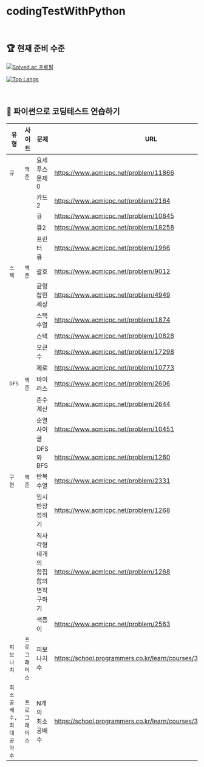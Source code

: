 # codingTestWithPython

<br/>

## 🏆 현재 준비 수준

[![Solved.ac
프로필](http://mazassumnida.wtf/api/v2/generate_badge?boj=bona366)](https://solved.ac/profile/bona366)

[![Top Langs](https://github-readme-stats.vercel.app/api/top-langs/?username=hee2425&layout=compact)](https://github.com/hee2425/github-readme-stats)

<br/>

## 💪 파이썬으로 코딩테스트 연습하기

| 유형                    | 사이트         | 문제             | URL                                                             | 난이도 |
| ----------------------- | -------------- | ---------------- | --------------------------------------------------------------- | ------ |
| `큐`                    | `백준`         | 요세푸스 문제 0  | https://www.acmicpc.net/problem/11866                           | 🌑     |
|                         |                | 카드2            | https://www.acmicpc.net/problem/2164                            | 🌑     |
|                         |                | 큐               | https://www.acmicpc.net/problem/10845                           | 🌑     |
|                         |                | 큐2              | https://www.acmicpc.net/problem/18258                           | 🌑     |
|                         |                | 프린터 큐        | https://www.acmicpc.net/problem/1966                            | 🌑     |
| `스택`                  | `백준`         | 괄호             | https://www.acmicpc.net/problem/9012                            | 🌑     |
|                         |                | 균형잡힌 세상    | https://www.acmicpc.net/problem/4949                            | 🌑     |
|                         |                | 스택 수열        | https://www.acmicpc.net/problem/1874                            | 🌑     |
|                         |                | 스택             | https://www.acmicpc.net/problem/10828                           | 🌑     |
|                         |                | 오큰수           | https://www.acmicpc.net/problem/17298                           | 🌑     |
|                         |                | 제로             | https://www.acmicpc.net/problem/10773                           | 🌑     |
| `DFS`                   | `백준`         | 바이러스         | https://www.acmicpc.net/problem/2606                            | 🌗     |
|                         |                | 촌수계산         | https://www.acmicpc.net/problem/2644                            | 🌗     |
|                         |                | 순열사이클       | https://www.acmicpc.net/problem/10451                           | 🌕     |
|                         |                | DFS와 BFS        | https://www.acmicpc.net/problem/1260                            | 🌕     |
| `구현`                  | `백준`         | 반복수열         | https://www.acmicpc.net/problem/2331                            | 🌕     |
|                         |               | 임시 반장 정하기         | https://www.acmicpc.net/problem/1268                           | 🌑     |
|                         |               |직사각형 네개의 합집합의 면적 구하기        | [https://www.acmicpc.net/problem/1268 ](https://www.acmicpc.net/problem/2669)                          | 🌑     |
|                         |               |색종이        | https://www.acmicpc.net/problem/2563           | 🌑     |
| `피보나치`              | `프로그래머스` | 피보나치 수      | https://school.programmers.co.kr/learn/courses/30/lessons/12945 | 🌕     |
| `최소공배수,최대공약수` | `프로그래머스` | N개의 최소공배수 | https://school.programmers.co.kr/learn/courses/30/lessons/12953 | 🌕     |
